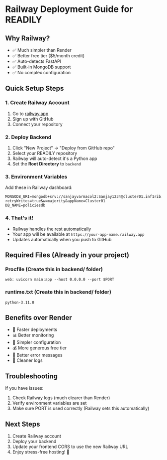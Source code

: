 # Railway Deployment Guide for READILY

## Why Railway?
- ✅ Much simpler than Render
- ✅ Better free tier ($5/month credit)
- ✅ Auto-detects FastAPI
- ✅ Built-in MongoDB support
- ✅ No complex configuration

## Quick Setup Steps

### 1. Create Railway Account
1. Go to [railway.app](https://railway.app)
2. Sign up with GitHub
3. Connect your repository

### 2. Deploy Backend
1. Click "New Project" → "Deploy from GitHub repo"
2. Select your READILY repository
3. Railway will auto-detect it's a Python app
4. Set the **Root Directory** to `backend`

### 3. Environment Variables
Add these in Railway dashboard:
```
MONGODB_URI=mongodb+srv://sanjayvarmacol2:Sanjay1234@cluster01.inf1rib.mongodb.net/policiesdb?retryWrites=true&w=majority&appName=Cluster01
DB_NAME=policiesdb
```

### 4. That's it!
- Railway handles the rest automatically
- Your app will be available at `https://your-app-name.railway.app`
- Updates automatically when you push to GitHub

## Required Files (Already in your project)

### Procfile (Create this in backend/ folder)
```
web: uvicorn main:app --host 0.0.0.0 --port $PORT
```

### runtime.txt (Create this in backend/ folder)
```
python-3.11.0
```

## Benefits over Render
- 🚀 Faster deployments
- 📊 Better monitoring
- 🔧 Simpler configuration
- 💰 More generous free tier
- 🐛 Better error messages
- 📝 Cleaner logs

## Troubleshooting
If you have issues:
1. Check Railway logs (much clearer than Render)
2. Verify environment variables are set
3. Make sure PORT is used correctly (Railway sets this automatically)

## Next Steps
1. Create Railway account
2. Deploy your backend
3. Update your frontend CORS to use the new Railway URL
4. Enjoy stress-free hosting! 🎉
